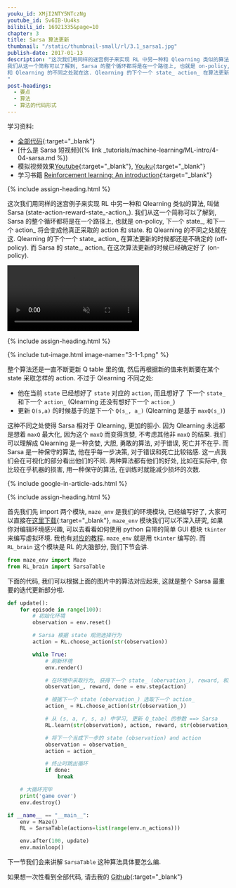 ```yaml
---
youku_id: XMjI2NTY5NTczNg
youtube_id: Sv6IB-Uu4ks
bilibili_id: 16921335&page=10
chapter: 3
title: Sarsa 算法更新
thumbnail: "/static/thumbnail-small/rl/3.1_sarsa1.jpg"
publish-date: 2017-01-13
description: "这次我们用同样的迷宫例子来实现 RL 中另一种和 Qlearning 类似的算法, 叫做 Sarsa (state-action-reward-state_-action_).
我们从这一个简称可以了解到, Sarsa 的整个循环都将是在一个路径上, 也就是 on-policy, 下一个 state_, 和下一个 action_ 将会变成他真正采取的 action 和 state.
和 Qlearning 的不同之处就在这. Qlearning 的下个一个 state_ action_ 在算法更新的时候都还是不确定的 (off-policy). 而 Sarsa 的 state_, action_ 在这次算法更新的时候已经确定好了 (on-policy).
"
post-headings:
  - 要点
  - 算法
  - 算法的代码形式
---
```



学习资料:
  * [全部代码](https://github.com/unitytutorial/Reinforcement-learning-with-tensorflow/tree/master/contents/3_Sarsa_maze){:target="_blank"}
  * [什么是 Sarsa 短视频]({% link _tutorials/machine-learning/ML-intro/4-04-sarsa.md %})
  * 模拟视频效果[Youtube](https://www.youtube.com/playlist?list=PLXO45tsB95cLYyEsEylpPvTY-8ErPt2O_){:target="_blank"}, [Youku](http://list.youku.com/albumlist/show/id_27485743){:target="_blank"}
  * 学习书籍 [Reinforcement learning: An introduction](http://ufal.mff.cuni.cz/~straka/courses/npfl114/2016/sutton-bookdraft2016sep.pdf){:target="_blank"}

{% include assign-heading.html %}


这次我们用同样的迷宫例子来实现 RL 中另一种和 Qlearning 类似的算法, 叫做 Sarsa (state-action-reward-state_-action_).
我们从这一个简称可以了解到, Sarsa 的整个循环都将是在一个路径上, 也就是 on-policy, 下一个 state_, 和下一个 action_ 将会变成他真正采取的 action 和 state.
和 Qlearning 的不同之处就在这. Qlearning 的下个一个 state_ action_ 在算法更新的时候都还是不确定的 (off-policy). 而 Sarsa 的 state_, action_ 在这次算法更新的时候已经确定好了 (on-policy).

<video class="tut-content-video" controls loop autoplay muted>
  <source src="/static/results/reinforcement-learning/maze sarsa.mp4" type="video/mp4">
  Your browser does not support HTML5 video.
</video>



{% include assign-heading.html %}


{% include tut-image.html image-name="3-1-1.png" %}

整个算法还是一直不断更新 Q table 里的值, 然后再根据新的值来判断要在某个 state 采取怎样的 action.
不过于 Qlearning 不同之处:

* 他在当前 `state` 已经想好了 `state` 对应的 `action`, 而且想好了 下一个 `state_` 和下一个 `action_` (Qlearning 还没有想好下一个 `action_`)
* 更新 `Q(s,a)` 的时候基于的是下一个 `Q(s_, a_)` (Qlearning 是基于 `maxQ(s_)`)

这种不同之处使得 Sarsa 相对于 Qlearning, 更加的胆小. 因为 Qlearning 永远都是想着 `maxQ` 最大化, 因为这个 `maxQ` 而变得贪婪, 不考虑其他非 `maxQ` 的结果.
我们可以理解成 Qlearning 是一种贪婪, 大胆, 勇敢的算法, 对于错误, 死亡并不在乎. 而 Sarsa 是一种保守的算法, 他在乎每一步决策, 对于错误和死亡比较铭感.
这一点我们会在可视化的部分看出他们的不同. 两种算法都有他们的好处, 比如在实际中, 你比较在乎机器的损害, 用一种保守的算法, 在训练时就能减少损坏的次数.


{% include google-in-article-ads.html %}

{% include assign-heading.html %}

首先我们先 import 两个模块,  `maze_env` 是我们的环境模块, 已经编写好了, 大家可以直接在[这里下载](https://github.com/unitytutorial/tutorials/blob/master/Reinforcement_learning_TUT/3_Sarsa_maze/maze_env.py){:target="_blank"},
`maze_env` 模块我们可以不深入研究, 如果你对编辑环境感兴趣, 可以去看看如何使用 python 自带的简单 GUI 模块 `tkinter` 来编写虚拟环境.
我也有[对应的教程](/tutorials/python-basic/tkinter/). `maze_env` 就是用 `tkinter` 编写的. 而 `RL_brain` 这个模块是 RL 的大脑部分, 我们下节会讲.

```python
from maze_env import Maze
from RL_brain import SarsaTable
```

下面的代码, 我们可以根据上面的图片中的算法对应起来, 这就是整个 Sarsa 最重要的迭代更新部分啦.

```python
def update():
    for episode in range(100):
        # 初始化环境
        observation = env.reset()

        # Sarsa 根据 state 观测选择行为
        action = RL.choose_action(str(observation))

        while True:
            # 刷新环境
            env.render()

            # 在环境中采取行为, 获得下一个 state_ (obervation_), reward, 和是否终止
            observation_, reward, done = env.step(action)

            # 根据下一个 state (obervation_) 选取下一个 action_
            action_ = RL.choose_action(str(observation_))

            # 从 (s, a, r, s, a) 中学习, 更新 Q_tabel 的参数 ==> Sarsa
            RL.learn(str(observation), action, reward, str(observation_), action_)

            # 将下一个当成下一步的 state (observation) and action
            observation = observation_
            action = action_

            # 终止时跳出循环
            if done:
                break

    # 大循环完毕
    print('game over')
    env.destroy()

if __name__ == "__main__":
    env = Maze()
    RL = SarsaTable(actions=list(range(env.n_actions)))

    env.after(100, update)
    env.mainloop()
```

下一节我们会来讲解 `SarsaTable` 这种算法具体要怎么编.

如果想一次性看到全部代码, 请去我的 [Github](https://github.com/unitytutorial/Reinforcement-learning-with-tensorflow/tree/master/contents/3_Sarsa_maze){:target="_blank"}
